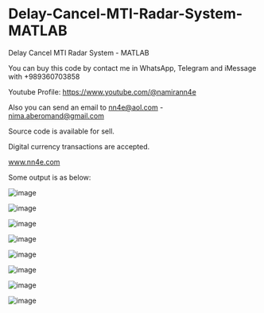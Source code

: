 # Delay-Cancel-MTI-Radar-System-MATLAB
Delay Cancel MTI Radar System - MATLAB

You can buy this code by contact me in WhatsApp, Telegram and iMessage with +989360703858

Youtube Profile: https://www.youtube.com/@namirann4e

Also you can send an email to nn4e@aol.com - nima.aberomand@gmail.com

Source code is available for sell.

Digital currency transactions are accepted.

www.nn4e.com

Some output is as below:

![image](https://github.com/user-attachments/assets/ca4ce34b-da2e-4a52-b597-3bc1f06bf6b0)

![image](https://github.com/user-attachments/assets/7052eb08-e560-4ba7-85af-d6e6aa6112a4)

![image](https://github.com/user-attachments/assets/ce1416b1-a2f8-4da0-97de-32007c27e806)

![image](https://github.com/user-attachments/assets/67042c2b-52d0-4173-b218-fd6a6d862b67)

![image](https://github.com/user-attachments/assets/cfa2997c-b97b-4f5b-bde3-db8f844ad4fa)

![image](https://github.com/user-attachments/assets/df8ab751-959a-4b3f-bc4e-57827e921edd)

![image](https://github.com/user-attachments/assets/62c82bc6-0f99-4786-849f-1015f2134713)

![image](https://github.com/user-attachments/assets/ce62a93b-5bd6-4f63-93e1-ed21bfbaab8b)
